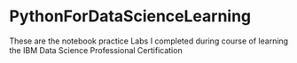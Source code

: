 # PythonForDataScienceLearning
These are the notebook practice Labs I completed during course of learning the IBM Data Science Professional Certification
